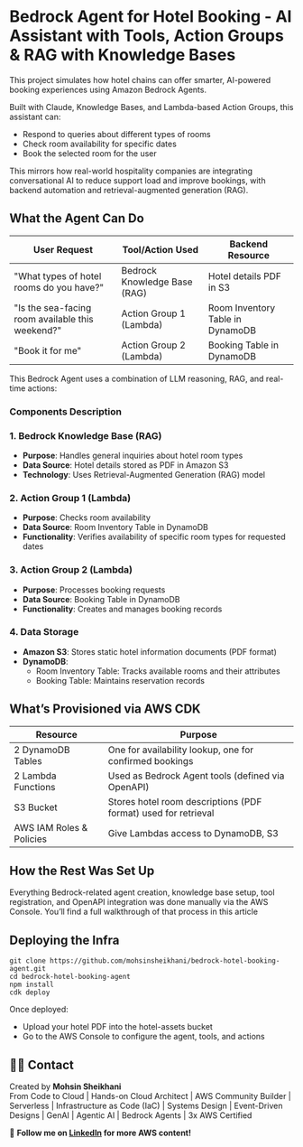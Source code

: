 # Bedrock Agent for Hotel Booking - AI Assistant with Tools, Action Groups & RAG with Knowledge Bases

This project simulates how hotel chains can offer smarter, AI-powered booking experiences using Amazon Bedrock Agents.

Built with Claude, Knowledge Bases, and Lambda-based Action Groups, this assistant can:
- Respond to queries about different types of rooms
- Check room availability for specific dates
- Book the selected room for the user

This mirrors how real-world hospitality companies are integrating conversational AI to reduce support load and improve bookings, with backend automation and retrieval-augmented generation (RAG).

## What the Agent Can Do
| User Request | Tool/Action Used | Backend Resource |
|--------------|------------------|------------------|
| "What types of hotel rooms do you have?" | Bedrock Knowledge Base (RAG) | Hotel details PDF in S3 |
| "Is the sea-facing room available this weekend?" | Action Group 1 (Lambda) | Room Inventory Table in DynamoDB |
| "Book it for me" | Action Group 2 (Lambda) | Booking Table in DynamoDB |

This Bedrock Agent uses a combination of LLM reasoning, RAG, and real-time actions:

### Components Description

### 1. Bedrock Knowledge Base (RAG)
- **Purpose**: Handles general inquiries about hotel room types
- **Data Source**: Hotel details stored as PDF in Amazon S3
- **Technology**: Uses Retrieval-Augmented Generation (RAG) model

### 2. Action Group 1 (Lambda)
- **Purpose**: Checks room availability
- **Data Source**: Room Inventory Table in DynamoDB
- **Functionality**: Verifies availability of specific room types for requested dates

### 3. Action Group 2 (Lambda)
- **Purpose**: Processes booking requests
- **Data Source**: Booking Table in DynamoDB
- **Functionality**: Creates and manages booking records

### 4. Data Storage

- **Amazon S3**: Stores static hotel information documents (PDF format)
- **DynamoDB**:
  - Room Inventory Table: Tracks available rooms and their attributes
  - Booking Table: Maintains reservation records

## What’s Provisioned via AWS CDK
| Resource            | Purpose                                                                 |
|---------------------|-------------------------------------------------------------------------|
| 2 DynamoDB Tables   | One for availability lookup, one for confirmed bookings                |
| 2 Lambda Functions  | Used as Bedrock Agent tools (defined via OpenAPI)                      |
| S3 Bucket           | Stores hotel room descriptions (PDF format) used for retrieval         |
| AWS IAM Roles & Policies | Give Lambdas access to DynamoDB, S3                                 |

## How the Rest Was Set Up
Everything Bedrock-related agent creation, knowledge base setup, tool registration, and OpenAPI integration was done manually via the AWS Console.
You’ll find a full walkthrough of that process in this article

## Deploying the Infra
```
git clone https://github.com/mohsinsheikhani/bedrock-hotel-booking-agent.git
cd bedrock-hotel-booking-agent
npm install
cdk deploy
```

Once deployed:
- Upload your hotel PDF into the hotel-assets bucket
- Go to the AWS Console to configure the agent, tools, and actions


## 🙋‍♂️ Contact

Created by **Mohsin Sheikhani**  
From Code to Cloud | Hands-on Cloud Architect | AWS Community Builder | Serverless | Infrastructure as Code (IaC) | Systems Design | Event-Driven Designs | GenAI | Agentic AI | Bedrock Agents | 3x AWS Certified

🚀 **Follow me on [LinkedIn](https://www.linkedin.com/in/mohsin-sheikhani/) for more AWS content!**
